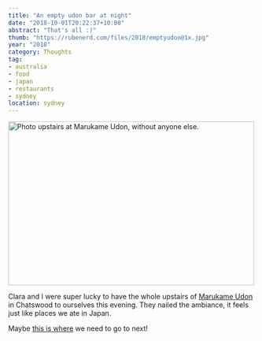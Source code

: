 ```yaml
---
title: "An empty udon bar at night"
date: "2018-10-01T20:22:37+10:00"
abstract: "That's all :)"
thumb: "https://rubenerd.com/files/2018/emptyudon@1x.jpg"
year: "2018"
category: Thoughts
tag:
- australia
- food
- japan
- restaurants
- sydney
location: sydney
---
```

<p><img src="https://rubenerd.com/files/2018/emptyudon@1x.jpg" srcset="https://rubenerd.com/files/2018/emptyudon@1x.jpg 1x, https://rubenerd.com/files/2018/emptyudon@2x.jpg 2x" alt="Photo upstairs at Marukame Udon, without anyone else." style="width:500px; height:333px;" /></p>

Clara and I were super lucky to have the whole upstairs of  [Marukame Udon] in Chatswood to ourselves this evening. They nailed the ambiance, it feels just like places we ate in Japan.

Maybe [this is where] we need to go to next!

[Marukame Udon]: https://www.zomato.com/sydney/marukame-udon-chatswood "Restaurant on Zomato"
[this is where]: https://www.yelp.com/biz/丸亀製麺-京都ファミリー店-京都市 "Yelp: Marugame Seimen Kyoto Family"
